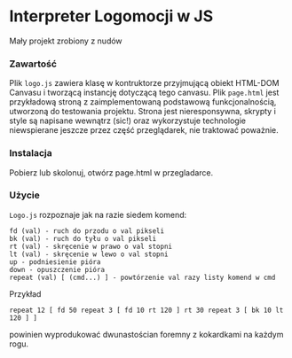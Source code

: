# Interpreter Logomocji w JS

Mały projekt zrobiony z nudów

### Zawartość

Plik `logo.js` zawiera klasę w kontruktorze przyjmującą obiekt HTML-DOM Canvasu i tworzącą instancję dotyczącą tego canvasu.
Plik `page.html` jest przykładową stroną z zaimplementowaną podstawową funkcjonalnością, utworzoną do testowania projektu. Strona jest nieresponsywna, skrypty i style są napisane wewnątrz (sic!) oraz wykorzystuje technologie niewspierane jeszcze przez część przeglądarek, nie traktować poważnie.

### Instalacja

Pobierz lub skolonuj, otwórz page.html w przegladarce.

### Użycie

`Logo.js` rozpoznaje jak na razie siedem komend: 
```
fd (val) - ruch do przodu o val pikseli
bk (val) - ruch do tyłu o val pikseli
rt (val) - skręcenie w prawo o val stopni
lt (val) - skręcenie w lewo o val stopni
up - podniesienie pióra
down - opuszczenie pióra
repeat (val) [ (cmd...) ] - powtórzenie val razy listy komend w cmd
```
Przykład
```
repeat 12 [ fd 50 repeat 3 [ fd 10 rt 120 ] rt 30 repeat 3 [ bk 10 lt 120 ] ]
```
powinien wyprodukować dwunastościan foremny z kokardkami na każdym rogu.
